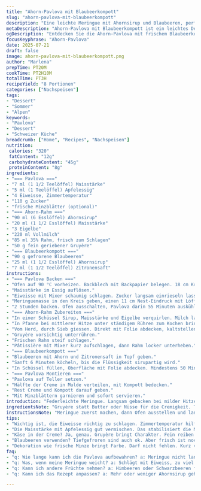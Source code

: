 ```yaml
---
title: "Ahorn-Pavlova mit Blaubeerkompott"
slug: "ahorn-pavlova-mit-blaubeerkompott"
description: "Eine leichte Meringue mit Ahornsirup und Blaubeeren, perfekt für eine Sommernacht in den Alpen. Die Meringue wird mit Maisstärke und Apfelessig stabilisiert, gebacken bei niedriger Temperatur und langsam ausgekühlt. Die Creme wird aus Eigelb, Ahorn und Rahm gerührt, dann mit Schlagrahm vermischt. Die Beeren werden kurz eingekocht, süss und leicht säuerlich, mit Zitronensaft und Ahornsirup verfeinert. Ein Hauch von frischer Minze rundet das Ganze ab. Schweizer Käse wie Gruyère oder Appenzeller ersetzt hier Feigen oder Nüsse, sorgt für eine überraschende Note in der Creme. Festlich, aber schlicht, handwerklich gemacht mit Herz und Alpenluft."
metaDescription: "Ahorn-Pavlova mit Blaubeerkompott ist ein leichtes Dessert aus der Alpenküche. Ideal für Sommernächte und aromatische Aromen."
ogDescription: "Entdecken Sie die Ahorn-Pavlova mit frischem Blaubeerkompott. Eine besondere Kombination, perfekt für den Sommergeschmack der Alpen."
focusKeyphrase: "Ahorn-Pavlova"
date: 2025-07-21
draft: false
image: ahorn-pavlova-mit-blaubeerkompott.png
author: "Marlena"
prepTime: PT20M
cookTime: PT2H10M
totalTime: PT3H
recipeYield: "8 Portionen"
categories: ["Nachspeisen"]
tags:
- "Dessert"
- "Sommer"
- "Alpen"
keywords:
- "Pavlova"
- "Dessert"
- "Schweizer Küche"
breadcrumb: ["Home", "Recipes", "Nachspeisen"]
nutrition: 
 calories: "320"
 fatContent: "12g"
 carbohydrateContent: "45g"
 proteinContent: "8g"
ingredients:
- "=== Pavlova ==="
- "7 ml (1 1/2 Teelöffel) Maisstärke"
- "5 ml (1 Teelöffel) Apfelessig"
- "4 Eiweisse, Zimmertemperatur"
- "110 g Zucker"
- "frische Minzblätter (optional)"
- "=== Ahorn-Rahm ==="
- "90 ml (6 Esslöffel) Ahornsirup"
- "20 ml (1 1/2 Esslöffel) Maisstärke"
- "3 Eigelbe"
- "220 ml Vollmilch"
- "85 ml 35% Rahm, frisch zum Schlagen"
- "50 g fein geriebener Gruyère"
- "=== Blaubeerkompott ==="
- "90 g gefrorene Blaubeeren"
- "25 ml (1 1/2 Esslöffel) Ahornsirup"
- "7 ml (1 1/2 Teelöffel) Zitronensaft"
instructions:
- "=== Pavlova Backen ==="
- "Ofen auf 90 °C vorheizen. Backblech mit Backpapier belegen. 18 cm Kreis zeichnen, Papier wenden aufs Blech."
- "Maisstärke im Essig auflösen."
- "Eiweisse mit Mixer schaumig schlagen. Zucker langsam einrieseln lassen, bis steife Spitzen entstehen. Maisstärke-Essig-Mischung unterheben."
- "Meringuemasse in den Kreis geben, einen 11 cm Nest-Eindruck mit Löffel formen. Mit Spachtel aussen straffe Linien nach oben ziehen."
- "2 Stunden backen. Ofen ausschalten, Pavlova darin 55 Minuten auskühlen lassen. Dann ganz auskühlen lassen, nochmals ca. 45 Minuten."
- "=== Ahorn-Rahm Zubereiten ==="
- "In einer Schüssel Sirup, Maisstärke und Eigelbe verquirlen. Milch langsam einrühren."
- "In Pfanne bei mittlerer Hitze unter ständigem Rühren zum Kochen bringen. 40 Sekunden köcheln lassen bis dick."
- "Vom Herd, durch Sieb giessen. Direkt mit Folie abdecken, kaltstellen mindestens 1 1/2 Stunden."
- "Gruyère vorsichtig unterrühren."
- "Frischen Rahm steif schlagen."
- "Pâtissière mit Mixer kurz aufschlagen, dann Rahm locker unterheben."
- "=== Blaubeerkompott ==="
- "Blaubeeren mit Ahorn und Zitronensaft in Topf geben."
- "Sanft 6 Minuten köcheln, bis die Flüssigkeit sirupartig wird."
- "In Schüssel füllen, Oberfläche mit Folie abdecken. Mindestens 50 Minuten kalt stellen."
- "=== Pavlova Montieren ==="
- "Pavlova auf Teller setzen."
- "Hälfte der Creme in Mulde verteilen, mit Kompott bedecken."
- "Rest Creme und Kompott darauf geben."
- "Mit Minzblättern garnieren und sofort servieren."
introduction: "Federleichte Meringue. Langsam gebacken bei milder Hitze, damit die Luft bleibt und die Feuchtigkeit schmilzt. Ahornsirup verleiht leicht karamelligen Geschmack, Blaubeeren bringen herb-frische Säure dazu. Die Creme bekommt Schweizer Charakter durch Gruyère. Ein wenig salzig, mild würzig – gegen die süsse des Ahorns. Alpenwürze im Dessert. Tradition trifft Neu. Die Pavlova knusprig aussen, innen cremig. Blaubeeren haben Saison in den Bergen, hier als Kompott. Es geht ums Spiel von Texturen, Temperaturen. Gekühlte Creme, warme Meringue, frische Minze für Frische. Alles einfach. Kein Schnickschnack. Aromen pur. Schweizer Alpenküche im Sommerlicht. Der Backprozess dauert, braucht Geduld. Aber keine Hektik. Die Köche der Alpen nehmen sich Zeit. Das schmeckt man. Limitierte Zutaten, natürliche Produkte, regional oft höchstverfügbar. So schmeckt der Sommer im Tal. Die Luft klar, das Wasser frisch. Gruyère und Appenzeller bringen das gewisse Etwas. Käse im Dessert? Immer erlaubter in der Alpenküche. Die salzige, tiefe Note – überraschend."
ingredientsNote: "Gruyère statt Butter oder Nüsse für die Cremigkeit. Typisch für die Region, leicht salzig, rund, zartwürzig. Ahornsirup statt einfachem Zucker. Sanfter, bodenständiger. Apfelessig ersetzt weissen Essig. Mild und leicht fruchtig. Blaubeeren frisch am besten, aber tiefgekühlt auch bestens, saisonal meist praktisch. Milch aus dem Tal, Vollmilch für den Gehalt, plus Rahm für die leichte Luftigkeit. Die Maisstärke ist wichtig für die Stabilität des Eischnees und der Creme. Meringue braucht trockene Luft, langer, schonender Backprozess. Papierpapier mit Kreis vorzeichnen damit Pavlova rund und formschön. Minzblätter frisch, bringen Farbe und kühle Frische zur süssen Sahne. Der Käse muss fein gerieben sein, damit er sich gut in die Creme einfügt, ohne zu verklumpen. Ahornsirup vorsichtig dosieren, zu viel macht Süße dominant. Zitronensaft für Balance im Kompott. Keine Manipulation der Textur, alles bleibt offen und echt."
instructionsNote: "Meringue zuerst machen, dann Ofen ausstellen und langsam auskühlen lassen im Ofen, nicht sofort öffnen, sonst reißen Risse. Kompott in kleiner Pfanne sanft einkochen, behutsam rühren. Creme bei mittlerer Hitze unter ständigem Rühren erhitzen, sehr vorsichtig, damit keine Klümpchen entstehen. Nach dem Kochen durch Sieb geben, dann sofort Folie drauf, damit keine Haut entsteht. Anschließend kalt stellen. Die Pavlova sorgfältig formen und Meringue nicht zu feste schlagen, damit die Luft bleibt, aber stabil ist. Gruyère erst ganz am Schluss platzsparend und vorsichtig unterheben. Frisch geschlagener Rahm kommt zum Schluss rein, um Leichtigkeit zu bewahren. Pavlova kurz vor dem Servieren füllen, da sie sonst weich wird. Mit Minze dekorieren, gerade vor dem Servieren. Achtung: Pavlova bricht leicht, vorsichtig umheben. Timing testen, um optimale Texturen zu treffen."
tips:
- "Wichtig ist, die Eiweisse richtig zu schlagen. Zimmertemperatur hilft. Gleichmässig ein rieseln lassen mit Zucker. Stabile Meringue ist entscheidend. Immer langsam beim Backen. Temperatur muss niedrig sein. Ofen öffne besser nicht beizeiten."
- "Die Maisstärke mit Apfelessig gut vermischen. Das stabilisiert die Meringue. Weniger süsse führt zu besserem Geschmack. Ofen ausschalten, dann Meringue langsam abkühlen. Risse entstehen sonst leicht. Geduld ist hier gefragt, alles passiert in Ruhe."
- "Käse in der Creme? Ja, genau. Gruyère bringt Charakter. Fein reiben. Unterheben am Schluss. Fehlende Klebrigkeit. Immer auf die Temperatur achten. Zu heiss könnte Käse bitter machen. Bei der Creme lieber vorsichtiger rühren."
- "Blaubeeren verwenden? Tiefgefroren sind auch ok. Aber frisch ist nochmals besser. Zitronensaft für die Balance, das ist wichtig. Kompott nicht zu lange köcheln. Sirupig, aber nicht flüssig. Geschmack muss harmonisch bleiben."
- "Dekoration wie frische Minze bringt Farbe. Darf nicht fehlen. Kurz vor dem Servieren auf die Pavlova. Meringue kann etwas brechen. Wenn nicht perfekt aussieht, kein Problem. Im Geschmack zählt. Einfachheit ist entscheidend."
faq:
- "q: Wie lange kann ich die Pavlova aufbewahren? a: Meringue nicht lange lagern. Am besten frisch genießen. Zwei bis drei Stunden nach dem Füllen. Danach wird sie weich. Also nur für besondere Anlässe machen."
- "q: Was, wenn meine Meringue weicht? a: Schlägt mit Eiweiss, zu viel Feuchtigkeit. Okay, aber auch Lagerung nach dem Backen ist wichtig. Temperatur und Luftfeuchtigkeit machen viel aus. Achten Sie immer darauf."
- "q: Kann ich andere Früchte nehmen? a: Himbeeren oder Schwarzbeeren funktionieren gut. Geschmacksvariation bringt Frische. Immer mit Zitronensaft mischen. Kompott muss einen gewissen Ausgleich haben."
- "q: Kann ich das Rezept anpassen? a: Mehr oder weniger Ahornsirup geht. Aber die Konsistenz muss stimmen. Fangen Sie klein an. Testen Sie die Balance. Käse kann variieren aber muss gut gewählt sein."

---
```

